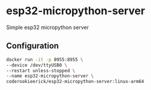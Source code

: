 # esp32-micropython-server
Simple esp32 micropython server

## Configuration

```bash
docker run -it -p 8955:8955 \
--device /dev/ttyUSB0 \
--restart unless-stopped \
--name esp32-micropython-server \
coderookieerick/esp32-micropython-server:linux-arm64
```
